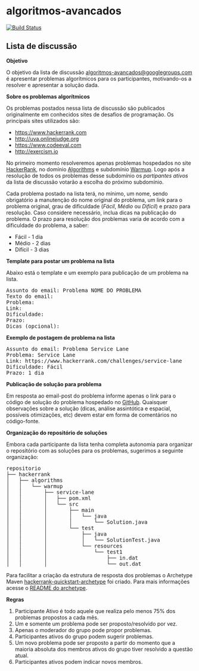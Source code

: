 algoritmos-avancados
====================

[![Build Status](https://travis-ci.org/andersonlf/algorithms.svg?branch=master)](https://travis-ci.org/andersonlf/algorithms)


Lista de discussão
------------------

**Objetivo**

O objetivo da lista de discussão algoritmos-avancados@googlegroups.com é apresentar problemas algorítmicos para os participantes, motivando-os a resolver e apresentar a solução dada.


**Sobre os problemas algorítmicos**

Os problemas postados nessa lista de discussão são publicados originalmente em conhecidos sites de desafios de programação. Os principais sites utilizados são:
*   https://www.hackerrank.com
*   http://uva.onlinejudge.org
*   https://www.codeeval.com
*   http://exercism.io

No primeiro momento resolveremos apenas problemas hospedados no site [HackerRank](https://www.hackerrank.com), no domínio [Algorithms](https://www.hackerrank.com/domains/algorithms) e subdomínio [Warmup](https://www.hackerrank.com/domains/algorithms/warmup). Logo após a resolução de todos os problemas desse subdomínio os _partipantes ativos_ da lista de discussão votarão a escolha do próximo subdomínio.

Cada problema postado na lista terá, no mínimo, um nome, sendo obrigatório a manutenção do nome original do problema, um link para o problema original, grau de dificuldade (_Fácil_, _Médio_ ou _Difícil_) e prazo para resolução. Caso considere necessário, inclua dicas na publicação do problema. O prazo para resolução dos problemas varia de acordo com a dificuldade do problema, a saber: 
*   Fácil - 1 dia
*   Médio - 2 dias
*   Difícil - 3 dias


**Template para postar um problema na lista**

Abaixo está o template e um exemplo para publicação de um problema na lista.
<pre>
Assunto do email: Problema NOME DO PROBLEMA
Texto do email:
Problema:
Link:
Dificuldade:
Prazo:
Dicas (opcional):
</pre>

**Exemplo de postagem de problema na lista**

<pre>
Assunto do email: Problema Service Lane
Problema: Service Lane
Link: https://www.hackerrank.com/challenges/service-lane
Dificuldade: Fácil
Prazo: 1 dia
</pre>


**Publicação de solução para problema**

Em resposta ao email-post do problema informe apenas o link para o código de solução do problema hospedado no [GitHub](https://github.com). Quaisquer observações sobre a solução (dicas, análise assintótica e espacial, possíveis otimizações, etc) devem estar em forma de comentários no código-fonte.


**Organização do repositório de soluções**

Embora cada participante da lista tenha completa autonomia para organizar o repositório com as soluções para os problemas, sugerimos a seguinte organização:

<pre>
repositorio
├── hackerrank
│   ├── algorithms
│   │   └── warmup
│   │       ├── service-lane
│   │       │   ├── pom.xml
│   │       │   └── src
│   │       │       ├── main
│   │       │       │   └── java
│   │       │       │       └── Solution.java
│   │       │       └── test
│   │       │           ├── java
│   │       │           │   └── SolutionTest.java
│   │       │           └── resources
│   │       │               └── test1
│   │       │                   ├── in.dat
│   │       │                   └── out.dat
</pre>

Para facilitar a criação da estrutura de resposta dos problemas o Archetype Maven [hackerrank-quickstart-archetype](https://github.com/andersonlf/hackerrank-quickstart-archetype) foi criado. Para mais informações acesse o [README do archetype](https://github.com/andersonlf/hackerrank-quickstart-archetype/blob/master/README.md).


**Regras**

1.  Participante Ativo é todo aquele que realiza pelo menos 75% dos problemas propostos a cada mês.
2.  Um e somente um problema pode ser proposto/resolvido por vez.
3.  Apenas o moderador do grupo pode propor problemas.
4.  Participantes ativos do grupo podem sugerir problemas.
5.  Um novo problema pode ser proposto a partir do momento que a maioria absoluta dos membros ativos do grupo tiver resolvido a questão atual.
6.  Participantes ativos podem indicar novos membros.
